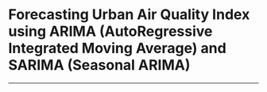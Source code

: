 # **Forecasting Urban Air Quality Index using ARIMA (AutoRegressive Integrated Moving Average) and SARIMA (Seasonal ARIMA)**
---

